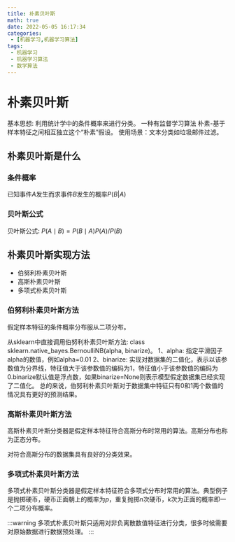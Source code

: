 ```yaml
---
title: 朴素贝叶斯
math: true
date: 2022-05-05 16:17:34
categories:
 - [机器学习,机器学习算法]
tags: 
 - 机器学习
 - 机器学习算法
 - 数学算法
---
```


# 朴素贝叶斯

基本思想: 利用统计学中的条件概率来进行分类。
一种有监督学习算法
朴素-基于样本特征之间相互独立这个“朴素”假设。
使用场景：文本分类如垃圾邮件过滤。

## 朴素贝叶斯是什么

### 条件概率

已知事件$A$发生而求事件$B$发生的概率$P\left(B|A\right)$

### 贝叶斯公式

贝叶斯公式: $P(A \mid B)=P(B \mid A) P(A) / P(B)$

## 朴素贝叶斯实现方法

- 伯努利朴素贝叶斯
- 高斯朴素贝叶斯
- 多项式朴素贝叶斯

### 伯努利朴素贝叶斯方法

假定样本特征的条件概率分布服从二项分布。

从sklearn中直接调用伯努利朴素贝叶斯方法: class sklearn.native_bayes.BernoulliNB(alpha, binarize)。
1、alpha: 指定平滑因子alpha的数值，例如alpha=0.01
2、binarize: 实现对数据集的二值化，表示以该参数值为分界线，特征值大于该参数值的编码为1，特征值小于该参数值的编码为0.binarize默认值是浮点数，如果binarize=None则表示模型假定数据集已经实现了二值化。
总的来说，伯努利朴素贝叶斯对于数据集中特征只有0和1两个数值的情况具有更好的预测结果。

### 高斯朴素贝叶斯方法

高斯朴素贝叶斯分类器是假定样本特征符合高斯分布时常用的算法。高斯分布也称为正态分布。

对符合高斯分布的数据集具有良好的分类效果。

### 多项式朴素贝叶斯方法

多项式朴素贝叶斯分类器是假定样本特征符合多项式分布时常用的算法。典型例子是抛掷硬币，硬币正面朝上的概率为$p$，重复抛掷$n$次硬币，$k$次为正面的概率即一个二项分布概率。

:::warning 
多项式朴素贝叶斯只适用对非负离散数值特征进行分类，很多时候需要对原始数据进行数据预处理。
:::

